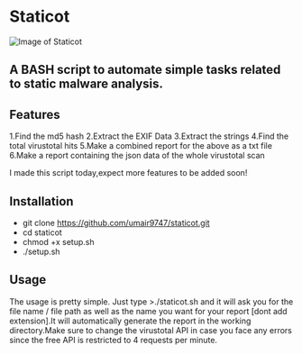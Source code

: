 # Staticot
![Image of Staticot](https://i.ibb.co/W56jb97/Screenshot-from-2020-04-28-18-43-24.png)


## A BASH script to automate simple tasks related to static malware analysis. 

## Features
1.Find the md5 hash
2.Extract the EXIF Data
3.Extract the strings
4.Find the total virustotal hits
5.Make a combined report for the above as a txt file
6.Make a report containing the json data of the whole virustotal scan

I made this script today,expect more features to be added soon!

## Installation
* git clone https://github.com/umair9747/staticot.git
* cd staticot
* chmod +x setup.sh
* ./setup.sh

## Usage
The usage is pretty simple. Just type >./staticot.sh and it will ask you for the file name / file path as well as the name you want for your report [dont add extension].It will automatically generate the report in the working directory.Make sure to change the virustotal API in case you face any errors since the free API is restricted to 4 requests per minute.
